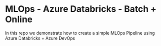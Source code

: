 # MLOps - Azure Databricks - Batch + Online

In this repo we demonstrate how to create a simple MLOps Pipeline using Azure Databricks + Azure DevOps
